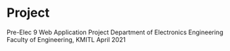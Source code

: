 # Project
Pre-Elec 9 Web Application Project
Department of Electronics Engineering
Faculty of Engineering, KMITL
April 2021
